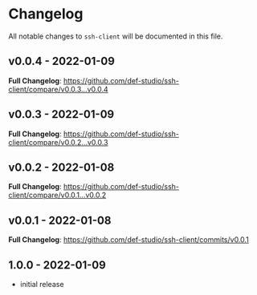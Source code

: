 # Changelog

All notable changes to `ssh-client` will be documented in this file.

## v0.0.4 - 2022-01-09

**Full Changelog**: https://github.com/def-studio/ssh-client/compare/v0.0.3...v0.0.4

## v0.0.3 - 2022-01-09

**Full Changelog**: https://github.com/def-studio/ssh-client/compare/v0.0.2...v0.0.3

## v0.0.2 - 2022-01-08

**Full Changelog**: https://github.com/def-studio/ssh-client/compare/v0.0.1...v0.0.2

## v0.0.1 - 2022-01-08

**Full Changelog**: https://github.com/def-studio/ssh-client/commits/v0.0.1

## 1.0.0 - 2022-01-09

- initial release
